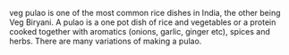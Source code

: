 veg pulao is one of the most common rice dishes in India, the other being Veg Biryani. A pulao is a one pot dish of rice and vegetables or a protein cooked together with aromatics (onions, garlic, ginger etc), spices and herbs. There are many variations of making a pulao.